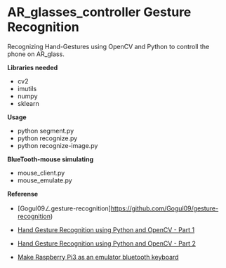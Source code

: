 # AR_glasses_controller Gesture Recognition

Recognizing Hand-Gestures using OpenCV and Python to controll the phone on AR_glass.

**Libraries needed**
* cv2
* imutils
* numpy
* sklearn

**Usage**
* python segment.py
* python recognize.py
* python recognize-image.py

**BlueTooth-mouse simulating**
* mouse_client.py
* mouse_emulate.py

**Referense**
* [Gogul09ㄥgesture-recognition]https://github.com/Gogul09/gesture-recognition)

* [Hand Gesture Recognition using Python and OpenCV - Part 1](https://gogul09.github.io/software/hand-gesture-recognition-p1)
* [Hand Gesture Recognition using Python and OpenCV - Part 2](https://gogul09.github.io/software/hand-gesture-recognition-p2)


* [Make Raspberry Pi3 as an emulator bluetooth keyboard](https://thanhle.me/make-raspberry-pi3-as-an-emulator-bluetooth-keyboard/)
